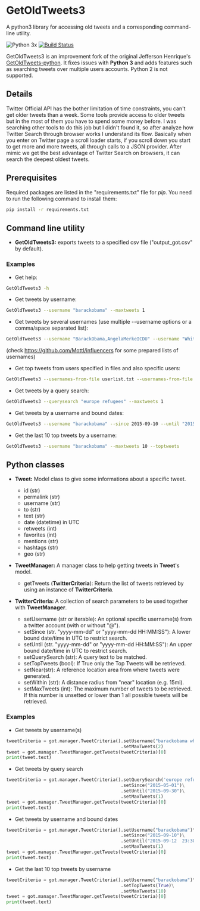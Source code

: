 # GetOldTweets3
A python3 library for accessing old tweets and a corresponding command-line utility.

![Python 3x](https://img.shields.io/badge/python-3.x-blue.svg)
[![Build Status](https://travis-ci.org/Mottl/GetOldTweets3.svg?branch=master)](https://travis-ci.org/Mottl/GetOldTweets3)

GetOldTweets3 is an improvement fork of the original Jefferson Henrique's [GetOldTweets-python](https://github.com/Jefferson-Henrique/GetOldTweets-python). It fixes issues with **Python 3** and adds features such as searching tweets over multiple users accounts. Python 2 is not supported.

## Details
Twitter Official API has the bother limitation of time constraints, you can't get older tweets than a week. Some tools provide access to older tweets but in the most of them you have to spend some money before.
I was searching other tools to do this job but I didn't found it, so after analyze how Twitter Search through browser works I understand its flow. Basically when you enter on Twitter page a scroll loader starts, if you scroll down you start to get more and more tweets, all through calls to a JSON provider. After mimic we get the best advantage of Twitter Search on browsers, it can search the deepest oldest tweets.

## Prerequisites
Required packages are listed in the "requirements.txt" file for _pip_. You need to run the following command to install them:
```sh
pip install -r requirements.txt
```

## Command line utility
- **GetOldTweets3:** exports tweets to a specified csv file ("output_got.csv" by default).

### Examples
- Get help:
``` bash
GetOldTweets3 -h
``` 

- Get tweets by username:
``` bash
GetOldTweets3 --username "barackobama" --maxtweets 1
```

- Get tweets by several usernames (use multiple --username options or a comma/space separated list):
``` bash
GetOldTweets3 --username "BarackObama,AngelaMerkeICDU" --username "WhiteHouse"  --maxtweets 1
```
(check https://github.com/Mottl/influencers for some prepared lists of usernames)

- Get top tweets from users specified in files and also specific users:
``` bash
GetOldTweets3 --usernames-from-file userlist.txt --usernames-from-file additinal_list.txt --username "barackobama,whitehouse" --toptweets
```

- Get tweets by a query search:
``` bash
GetOldTweets3 --querysearch "europe refugees" --maxtweets 1
```

- Get tweets by a username and bound dates:
``` bash
GetOldTweets3 --username "barackobama" --since 2015-09-10 --until "2015-09-12 23:30:15" --maxtweets 1
```

- Get the last 10 top tweets by a username:
``` bash
GetOldTweets3 --username "barackobama" --maxtweets 10 --toptweets
```

## Python classes
- **Tweet:** Model class to give some informations about a specific tweet.
  - id (str)
  - permalink (str)
  - username (str)
  - to (str)
  - text (str)
  - date (datetime) in UTC
  - retweets (int)
  - favorites (int)
  - mentions (str)
  - hashtags (str)
  - geo (str)

- **TweetManager:** A manager class to help getting tweets in **Tweet**'s model.
  - getTweets (**TwitterCriteria**): Return the list of tweets retrieved by using an instance of **TwitterCriteria**. 

- **TwitterCriteria:** A collection of search parameters to be used together with **TweetManager**.
  - setUsername (str or iterable): An optional specific username(s) from a twitter account (with or without "@").
  - setSince (str. "yyyy-mm-dd" or "yyyy-mm-dd HH:MM:SS"): A lower bound date/time in UTC to restrict search.
  - setUntil (str. "yyyy-mm-dd" or "yyyy-mm-dd HH:MM:SS"): An upper bound date/time in UTC to restrict search.
  - setQuerySearch (str): A query text to be matched.
  - setTopTweets (bool): If True only the Top Tweets will be retrieved.
  - setNear(str): A reference location area from where tweets were generated.
  - setWithin (str): A distance radius from "near" location (e.g. 15mi).
  - setMaxTweets (int): The maximum number of tweets to be retrieved. If this number is unsetted or lower than 1 all possible tweets will be retrieved.
  
### Examples
- Get tweets by username(s)
``` python
tweetCriteria = got.manager.TweetCriteria().setUsername("barackobama whitehouse")\
                                           .setMaxTweets(2)
tweet = got.manager.TweetManager.getTweets(tweetCriteria)[0]
print(tweet.text)
```

- Get tweets by query search
``` python
tweetCriteria = got.manager.TweetCriteria().setQuerySearch('europe refugees')\
                                           .setSince("2015-05-01")\
                                           .setUntil("2015-09-30")\
                                           .setMaxTweets(1)
tweet = got.manager.TweetManager.getTweets(tweetCriteria)[0]
print(tweet.text)
```

- Get tweets by username and bound dates
``` python
tweetCriteria = got.manager.TweetCriteria().setUsername("barackobama")\
                                           .setSince("2015-09-10")\
                                           .setUntil("2015-09-12  23:30:15")\
                                           .setMaxTweets(1)
tweet = got.manager.TweetManager.getTweets(tweetCriteria)[0]
print(tweet.text)
```

- Get the last 10 top tweets by username
``` python
tweetCriteria = got.manager.TweetCriteria().setUsername("barackobama")\
                                           .setTopTweets(True)\
                                           .setMaxTweets(10)
tweet = got.manager.TweetManager.getTweets(tweetCriteria)[0]
print(tweet.text)
```
